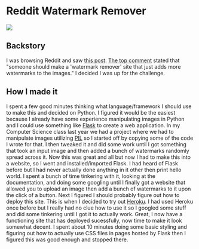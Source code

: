 # Reddit Watermark Remover

![](https://i.imgur.com/qNf6uy6.png)

## Backstory

I was browsing Reddit and saw [this post](https://www.reddit.com/r/dankmemes/comments/aicdjm/hahaha/eenig21/?context=3). [The top comment](https://www.reddit.com/r/dankmemes/comments/aicdjm/hahaha/eemvorj) stated that "someone should make a 'watermark remover' site that just adds more watermarks to the images." I decided I was up for the challenge.

## How I made it

I spent a few good minutes thinking what language/framework I should use to make this and decided on Python. I figured it would be the easiest because I already have some experience manipulating images in Python and I could use something like [Flask](http://flask.pocoo.org/) to create a web application. In my Computer Science class last year we had a project where we had to manipulate images utilizing [PIL](http://www.pythonware.com/products/pil/) so I started off by copying some of the code I wrote for that. I then tweaked it and did some work until I got something that took an input image and then added a bunch of watermarks randomly spread across it. Now this was great and all but now I had to make this into a website, so I went and installed/imported Flask. I had heard of Flask before but I had never actually done anything in it other then print hello world. I spent a bunch of time tinkering with it, looking at the documentation, and doing some googling until I finally got a website that allowed you to upload an image then add a bunch of watermarks to it upon the click of a button. Next I figured I should probably figure out how to deploy this site. This is when I decided to try out [Heroku](https://heroku.com/). I had used Heroku once before but I really had no clue how to use it so I googled some stuff and did some tinkering until I got it to actually work. Great, I now have a functioning site that has deployed sucessfully, now time to make it look somewhat decent. I spent about 10 minutes doing some basic styling and figuring out how to actually use CSS files in pages hosted by Flask then I figured this was good enough and stopped there.